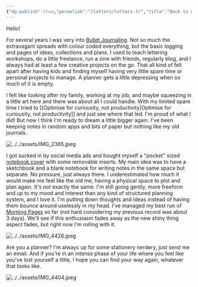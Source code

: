 ```yaml
---
{"dg-publish":true,"permalink":"/letters/letters-7/","title":"Back to making big plans","tags":["letters"],"created":"2023-10-31T21:50:19.592+08:00","updated":"2023-11-01T10:29:10.205+08:00"}
---
```


Hello! 

For several years I was very into [Bullet Journaling](https://bulletjournal.com/). Not so much the extravagant spreads with colour coded everything, but the basic logging and pages of ideas, collections and plans. I used to teach lettering workshops, do a little freelance, run a zine with friends, regularly blog, and I always had at least a few creative projects on the go. That all kind of fell apart after having kids and finding myself having very little spare time or personal projects to manage. A planner gets a little depressing when so much of it is empty. 

I felt like looking after my family, working at my job, and maybe squeezing in a little art here and there was about all I could handle. With my limited spare time I tried to [[Optimise for curiousity, not productivity\|Optimise for curiousity, not productivity]] and just see where that led. I'm proud of what I did! But now I think I'm ready to dream a little bigger again. I've been keeping notes in random apps and bits of paper but nothing like my old journals.

![../../assets/IMG_2365.jpeg](/img/user/assets/IMG_2365.jpeg)

I got sucked in by social media ads and bought myself a "pocket" sized [notebook cover](https://www.paper-republic.com/products/grand-voyageur-leather-journal?variant=46708728660309) with some removable inserts. My main idea was to have a sketchbook and a blank notebook for writing notes in the same space but separate. No pressure, just always there. I underestimated how much it would make me feel like the old me, having a physical space to plot and plan again. It's not exactly the same. I'm still going gently, more freeform and up to my mood and interest than any kind of structured planning system, and I love it. I'm putting down thoughts and ideas instead of having them bounce around uselessly in my head. I've managed my best run of [Morning Pages](https://juliacameronlive.com/basic-tools/morning-pages/) so far (not hard considering my previous record was about 3 days). We'll see if this enthusiasm fades away as the new shiny thing aspect fades, but right now I'm rolling with it. 

![../../assets/IMG_4426.jpeg](/img/user/assets/IMG_4426.jpeg)

Are you a planner? I'm always up for some stationery nerdery, just send me an email. And if you're in an intense phase of your life where you feel like you've lost yourself a little, I hope you can find your way again, whatever that looks like.

![../../assets/IMG_4404.jpeg](/img/user/assets/IMG_4404.jpeg)

